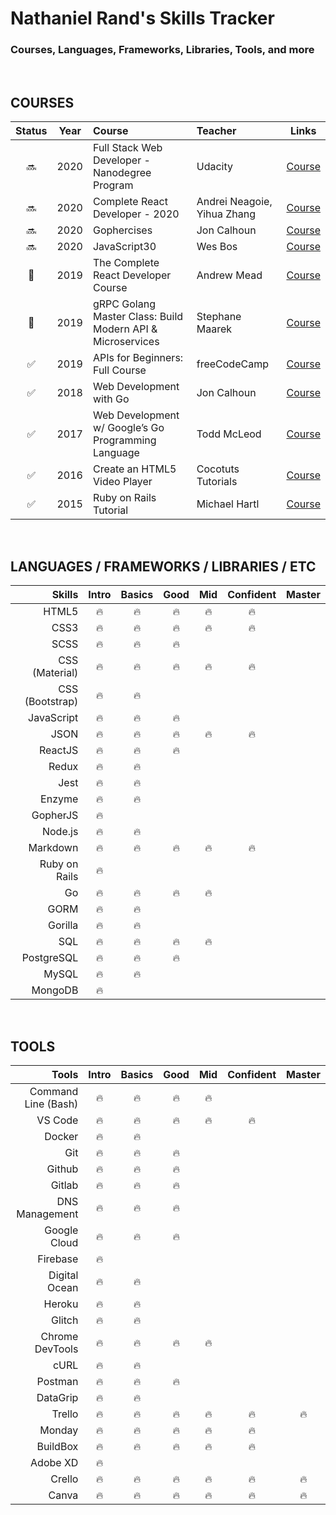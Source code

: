 # Nathaniel Rand's Skills Tracker

### Courses, Languages, Frameworks, Libraries, Tools, and more

&nbsp;

## COURSES

|       Status       | Year | Course                                                     | Teacher                     |                                        Links                                         |
| :----------------: | :--: | :--------------------------------------------------------- | :-------------------------- | :----------------------------------------------------------------------------------: |
|       :soon:       | 2020 | Full Stack Web Developer - Nanodegree Program              | Udacity                     | [Course](https://www.udacity.com/course/full-stack-web-developer-nanodegree--nd0044) |
|       :soon:       | 2020 | Complete React Developer - 2020                           | Andrei Neagoie, Yihua Zhang |   [Course](https://www.udemy.com/course/complete-react-developer-zero-to-mastery/)   |
|       :soon:       | 2020 | Gophercises                                                | Jon Calhoun                 |                          [Course](https://gophercises.com/)                          |
|       :soon:       | 2020 | JavaScript30                                               | Wes Bos                     |                         [Course](https://javascript30.com/)                          |
|      :wrench:      | 2019 | The Complete React Developer Course                        | Andrew Mead                 |              [Course](https://www.udemy.com/course/react-2nd-edition/)               |
|      :wrench:      | 2019 | gRPC Golang Master Class: Build Modern API & Microservices | Stephane Maarek             |                 [Course](https://www.udemy.com/course/grpc-golang/)                  |
| :white_check_mark: | 2019 | APIs for Beginners: Full Course                            | freeCodeCamp                |     [Course](https://www.freecodecamp.org/news/apis-for-beginners-full-course/)      |
| :white_check_mark: | 2018 | Web Development with Go                                    | Jon Calhoun                 |                         [Course](https://www.usegolang.com/)                         |
| :white_check_mark: | 2017 | Web Development w/ Google’s Go Programming Language        | Todd McLeod                 |           [Course](https://www.udemy.com/course/go-programming-language/)            |
| :white_check_mark: | 2016 | Create an HTML5 Video Player                               | Cocotuts Tutorials          |                 [Course](https://www.udemy.com/course/draft/294794/)                 |
| :white_check_mark: | 2015 | Ruby on Rails Tutorial                                     | Michael Hartl               |                       [Course](https://www.railstutorial.org/)                       |

&nbsp;

## LANGUAGES / FRAMEWORKS / LIBRARIES / ETC

|          Skills | Intro | Basics |  Good  |  Mid   | Confident | Master |
| --------------: | :----------: | :----: | :----: | :----: | :-------: | :----: |
|           HTML5 |    :fire:    | :fire: | :fire: | :fire: |  :fire:   |        |
|            CSS3 |    :fire:    | :fire: | :fire: | :fire: |  :fire:   |        |
|            SCSS |    :fire:    | :fire: | :fire: |        |           |        |
|  CSS (Material) |    :fire:    | :fire: | :fire: | :fire: |  :fire:   |        |
| CSS (Bootstrap) |    :fire:    | :fire: |        |        |           |        |
|      JavaScript |    :fire:    | :fire: | :fire: |        |           |        |
|            JSON |    :fire:    | :fire: | :fire: | :fire: |  :fire:   |        |
|         ReactJS |    :fire:    | :fire: | :fire: |        |           |        |
|           Redux |    :fire:    | :fire: |        |        |           |        |
|            Jest |    :fire:    | :fire: |        |        |           |        |
|          Enzyme |    :fire:    | :fire: |        |        |           |        |
|        GopherJS |    :fire:    |        |        |        |           |        |
|         Node.js |    :fire:    | :fire: |        |        |           |        |
|        Markdown |    :fire:    | :fire: | :fire: | :fire: |  :fire:   |        |
|   Ruby on Rails |    :fire:    |        |        |        |           |        |
|              Go |    :fire:    | :fire: | :fire: | :fire: |           |        |
|            GORM |    :fire:    | :fire: |        |        |           |        |
|         Gorilla |    :fire:    | :fire: |        |        |           |        |
|             SQL |    :fire:    | :fire: | :fire: | :fire: |           |        |
|      PostgreSQL |    :fire:    | :fire: | :fire: |        |           |        |
|           MySQL |    :fire:    | :fire: |        |        |           |        |
|         MongoDB |    :fire:    |        |        |        |           |        |

&nbsp;

## TOOLS

|               Tools | Intro | Basics |  Good  |  Mid   | Confident | Master |
| ------------------: | :----------: | :----: | :----: | :----: | :-------: | :----: |
| Command Line (Bash) |    :fire:    | :fire: | :fire: | :fire: |           |        |
|             VS Code |    :fire:    | :fire: | :fire: | :fire: |  :fire:   |        |
|              Docker |    :fire:    | :fire: |        |        |           |        |
|                 Git |    :fire:    | :fire: | :fire: |        |           |        |
|              Github |    :fire:    | :fire: | :fire: |        |           |        |
|              Gitlab |    :fire:    | :fire: | :fire: |        |           |        |
|      DNS Management |    :fire:    | :fire: | :fire: |        |           |        |
|        Google Cloud |    :fire:    | :fire: | :fire: |        |           |        |
|            Firebase |    :fire:    |        |        |        |           |        |
|       Digital Ocean |    :fire:    | :fire: |        |        |           |        |
|              Heroku |    :fire:    | :fire: |        |        |           |        |
|              Glitch |    :fire:    | :fire: |        |        |           |        |
|     Chrome DevTools |    :fire:    | :fire: | :fire: | :fire: |           |        |
|                cURL |    :fire:    | :fire: |        |        |           |        |
|             Postman |    :fire:    | :fire: | :fire: |        |           |        |
|            DataGrip |    :fire:    | :fire: |        |        |           |        |
|              Trello |    :fire:    | :fire: | :fire: | :fire: |  :fire:   | :fire: |
|              Monday |    :fire:    | :fire: | :fire: | :fire: |  :fire:   |        |
|            BuildBox |    :fire:    | :fire: | :fire: | :fire: |  :fire:   |        |
|            Adobe XD |    :fire:    |        |        |        |           |        |
|              Crello |    :fire:    | :fire: | :fire: | :fire: |  :fire:   | :fire: |
|               Canva |    :fire:    | :fire: | :fire: | :fire: |  :fire:   | :fire: |
